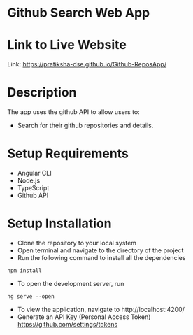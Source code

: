# Github Search Web App
# Link to Live Website
Link:  https://pratiksha-dse.github.io/Github-ReposApp/

# Description
The app uses the github API to allow users to:
* Search for their github repositories and details.
# Setup Requirements
* Angular CLI
* Node.js
* TypeScript 
* Github API 
# Setup Installation
* Clone the repository to your local system
* Open terminal and navigate to the directory of the project
* Run the following command to install all the dependencies
``` 
npm install
```
* To open the development server, run 
```
ng serve --open
```
* To view the application, navigate to  http://localhost:4200/ 
* Generate an API Key (Personal Access Token) https://github.com/settings/tokens


